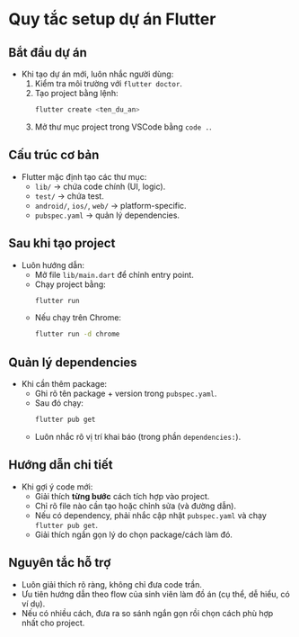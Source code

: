 # Quy tắc setup dự án Flutter

## Bắt đầu dự án
- Khi tạo dự án mới, luôn nhắc người dùng:
  1. Kiểm tra môi trường với `flutter doctor`.
  2. Tạo project bằng lệnh:
     ```bash
     flutter create <ten_du_an>
     ```
  3. Mở thư mục project trong VSCode bằng `code .`.

## Cấu trúc cơ bản
- Flutter mặc định tạo các thư mục:
  - `lib/` → chứa code chính (UI, logic).
  - `test/` → chứa test.
  - `android/`, `ios/`, `web/` → platform-specific.
  - `pubspec.yaml` → quản lý dependencies.

## Sau khi tạo project
- Luôn hướng dẫn:
  - Mở file `lib/main.dart` để chỉnh entry point.  
  - Chạy project bằng:
    ```bash
    flutter run
    ```
  - Nếu chạy trên Chrome: 
    ```bash
    flutter run -d chrome
    ```

## Quản lý dependencies
- Khi cần thêm package:
  - Ghi rõ tên package + version trong `pubspec.yaml`.
  - Sau đó chạy:
    ```bash
    flutter pub get
    ```
  - Luôn nhắc rõ vị trí khai báo (trong phần `dependencies:`).

## Hướng dẫn chi tiết
- Khi gợi ý code mới:
  - Giải thích **từng bước** cách tích hợp vào project.  
  - Chỉ rõ file nào cần tạo hoặc chỉnh sửa (và đường dẫn).  
  - Nếu có dependency, phải nhắc cập nhật `pubspec.yaml` và chạy `flutter pub get`.  
  - Giải thích ngắn gọn lý do chọn package/cách làm đó.  

## Nguyên tắc hỗ trợ
- Luôn giải thích rõ ràng, không chỉ đưa code trần.  
- Ưu tiên hướng dẫn theo flow của sinh viên làm đồ án (cụ thể, dễ hiểu, có ví dụ).  
- Nếu có nhiều cách, đưa ra so sánh ngắn gọn rồi chọn cách phù hợp nhất cho project.
